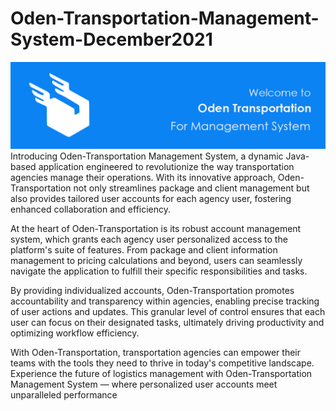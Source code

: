 # Oden-Transportation-Management-System-December2021
![Header Image](src/resources/img/logo_banner.png)
Introducing Oden-Transportation Management System, a dynamic Java-based application engineered to revolutionize the way transportation agencies manage their operations. With its innovative approach, Oden-Transportation not only streamlines package and client management but also provides tailored user accounts for each agency user, fostering enhanced collaboration and efficiency.

At the heart of Oden-Transportation is its robust account management system, which grants each agency user personalized access to the platform's suite of features. From package and client information management to pricing calculations and beyond, users can seamlessly navigate the application to fulfill their specific responsibilities and tasks.

By providing individualized accounts, Oden-Transportation promotes accountability and transparency within agencies, enabling precise tracking of user actions and updates. This granular level of control ensures that each user can focus on their designated tasks, ultimately driving productivity and optimizing workflow efficiency.

With Oden-Transportation, transportation agencies can empower their teams with the tools they need to thrive in today's competitive landscape. Experience the future of logistics management with Oden-Transportation Management System — where personalized user accounts meet unparalleled performance
